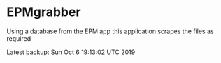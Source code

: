 # EPMgrabber
Using a database from the EPM app this application scrapes the files as required


Latest backup: Sun Oct 6 19:13:02 UTC 2019
